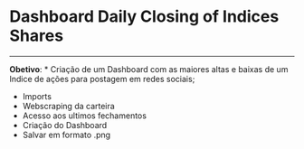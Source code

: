 # Dashboard Daily Closing of Indices Shares 
***

**Obetivo**:
    * Criação de um Dashboard com as maiores altas e baixas de um Indice de ações para postagem em redes sociais;

* Imports
* Webscraping da carteira
* Acesso aos ultimos fechamentos
* Criação do Dashboard
* Salvar em formato .png
